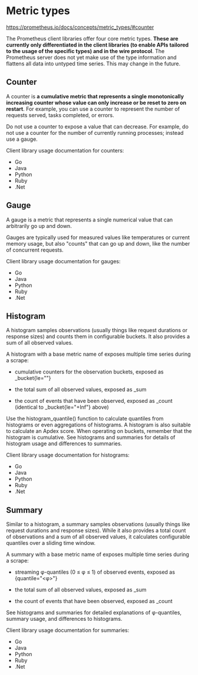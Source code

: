 # Metric types

https://prometheus.io/docs/concepts/metric_types/#counter

The Prometheus client libraries offer four core metric types. **These are currently only differentiated in the client libraries (to enable APIs tailored to the usage of the specific types) and in the wire protocol**. The Prometheus server does not yet make use of the type information and flattens all data into untyped time series. This may change in the future.

## Counter

A counter is **a cumulative metric that represents a single monotonically increasing counter whose value can only increase or be reset to zero on restart**. For example, you can use a counter to represent the number of requests served, tasks completed, or errors.

Do not use a counter to expose a value that can decrease. For example, do not use a counter for the number of currently running processes; instead use a gauge.

Client library usage documentation for counters:

- Go
- Java
- Python
- Ruby
- .Net

## Gauge

A gauge is a metric that represents a single numerical value that can arbitrarily go up and down.

Gauges are typically used for measured values like temperatures or current memory usage, but also "counts" that can go up and down, like the number of concurrent requests.

Client library usage documentation for gauges:

- Go
- Java
- Python
- Ruby
- .Net

## Histogram

A histogram samples observations (usually things like request durations or response sizes) and counts them in configurable buckets. It also provides a sum of all observed values.

A histogram with a base metric name of <basename> exposes multiple time series during a scrape:

- cumulative counters for the observation buckets, exposed as <basename>_bucket{le="<upper inclusive bound>"}
    
- the total sum of all observed values, exposed as <basename>_sum
    
- the count of events that have been observed, exposed as <basename>_count (identical to <basename>_bucket{le="+Inf"} above)

Use the histogram_quantile() function to calculate quantiles from histograms or even aggregations of histograms. A histogram is also suitable to calculate an Apdex score. When operating on buckets, remember that the histogram is cumulative. See histograms and summaries for details of histogram usage and differences to summaries.

Client library usage documentation for histograms:

- Go
- Java
- Python
- Ruby
- .Net

## Summary 

Similar to a histogram, a summary samples observations (usually things like request durations and response sizes). While it also provides a total count of observations and a sum of all observed values, it calculates configurable quantiles over a sliding time window.

A summary with a base metric name of <basename> exposes multiple time series during a scrape:

- streaming φ-quantiles (0 ≤ φ ≤ 1) of observed events, exposed as <basename>{quantile="<φ>"}

- the total sum of all observed values, exposed as <basename>_sum

- the count of events that have been observed, exposed as <basename>_count

See histograms and summaries for detailed explanations of φ-quantiles, summary usage, and differences to histograms.

Client library usage documentation for summaries:

- Go
- Java
- Python
- Ruby
- .Net
